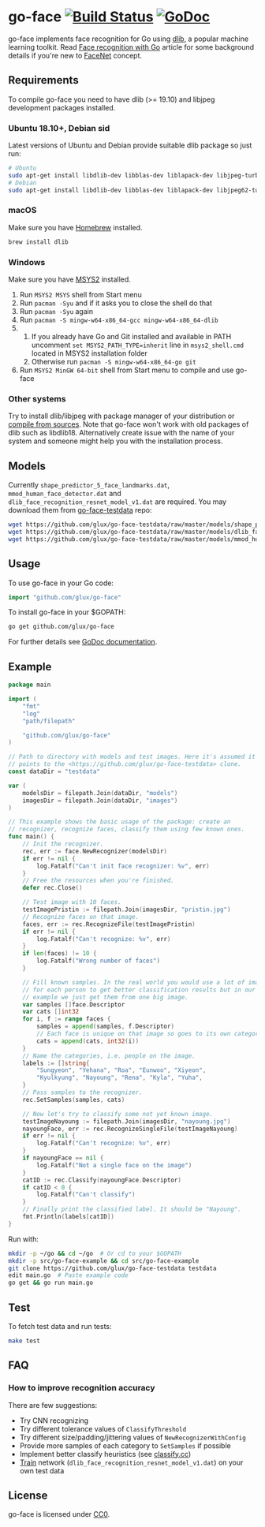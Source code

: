 # go-face [![Build Status](https://travis-ci.org/glux/go-face.svg?branch=master)](https://travis-ci.org/glux/go-face) [![GoDoc](https://godoc.org/github.com/glux/go-face?status.svg)](https://godoc.org/github.com/glux/go-face)

go-face implements face recognition for Go using [dlib](http://dlib.net), a
popular machine learning toolkit. Read
[Face recognition with Go](https://hackernoon.com/face-recognition-with-go-676a555b8a7e)
article for some background details if you're new to
[FaceNet](https://arxiv.org/abs/1503.03832) concept.

## Requirements

To compile go-face you need to have dlib (>= 19.10) and libjpeg development
packages installed.

### Ubuntu 18.10+, Debian sid

Latest versions of Ubuntu and Debian provide suitable dlib package so just run:

```bash
# Ubuntu
sudo apt-get install libdlib-dev libblas-dev liblapack-dev libjpeg-turbo8-dev
# Debian
sudo apt-get install libdlib-dev libblas-dev liblapack-dev libjpeg62-turbo-dev
```

### macOS

Make sure you have [Homebrew](https://brew.sh) installed.

```bash
brew install dlib
```

### Windows

Make sure you have [MSYS2](https://www.msys2.org) installed.

1. Run `MSYS2 MSYS` shell from Start menu
2. Run `pacman -Syu` and if it asks you to close the shell do that
3. Run `pacman -Syu` again
4. Run `pacman -S mingw-w64-x86_64-gcc mingw-w64-x86_64-dlib`
5.
   1. If you already have Go and Git installed and available in PATH uncomment
      `set MSYS2_PATH_TYPE=inherit` line in `msys2_shell.cmd` located in MSYS2
      installation folder
   2. Otherwise run `pacman -S mingw-w64-x86_64-go git`
6. Run `MSYS2 MinGW 64-bit` shell from Start menu to compile and use go-face

### Other systems

Try to install dlib/libjpeg with package manager of your distribution or
[compile from sources](http://dlib.net/compile.html). Note that go-face won't
work with old packages of dlib such as libdlib18. Alternatively create issue
with the name of your system and someone might help you with the installation
process.

## Models

Currently `shape_predictor_5_face_landmarks.dat`, `mmod_human_face_detector.dat` and
`dlib_face_recognition_resnet_model_v1.dat` are required. You may download them
from [go-face-testdata](https://github.com/glux/go-face-testdata) repo:

```bash
wget https://github.com/glux/go-face-testdata/raw/master/models/shape_predictor_5_face_landmarks.dat
wget https://github.com/glux/go-face-testdata/raw/master/models/dlib_face_recognition_resnet_model_v1.dat
wget https://github.com/glux/go-face-testdata/raw/master/models/mmod_human_face_detector.dat
```

## Usage

To use go-face in your Go code:

```go
import "github.com/glux/go-face"
```

To install go-face in your $GOPATH:

```bash
go get github.com/glux/go-face
```

For further details see [GoDoc documentation](https://godoc.org/github.com/glux/go-face).

## Example

```go
package main

import (
	"fmt"
	"log"
	"path/filepath"

	"github.com/glux/go-face"
)

// Path to directory with models and test images. Here it's assumed it
// points to the <https://github.com/glux/go-face-testdata> clone.
const dataDir = "testdata"

var (
	modelsDir = filepath.Join(dataDir, "models")
	imagesDir = filepath.Join(dataDir, "images")
)

// This example shows the basic usage of the package: create an
// recognizer, recognize faces, classify them using few known ones.
func main() {
	// Init the recognizer.
	rec, err := face.NewRecognizer(modelsDir)
	if err != nil {
		log.Fatalf("Can't init face recognizer: %v", err)
	}
	// Free the resources when you're finished.
	defer rec.Close()

	// Test image with 10 faces.
	testImagePristin := filepath.Join(imagesDir, "pristin.jpg")
	// Recognize faces on that image.
	faces, err := rec.RecognizeFile(testImagePristin)
	if err != nil {
		log.Fatalf("Can't recognize: %v", err)
	}
	if len(faces) != 10 {
		log.Fatalf("Wrong number of faces")
	}

	// Fill known samples. In the real world you would use a lot of images
	// for each person to get better classification results but in our
	// example we just get them from one big image.
	var samples []face.Descriptor
	var cats []int32
	for i, f := range faces {
		samples = append(samples, f.Descriptor)
		// Each face is unique on that image so goes to its own category.
		cats = append(cats, int32(i))
	}
	// Name the categories, i.e. people on the image.
	labels := []string{
		"Sungyeon", "Yehana", "Roa", "Eunwoo", "Xiyeon",
		"Kyulkyung", "Nayoung", "Rena", "Kyla", "Yuha",
	}
	// Pass samples to the recognizer.
	rec.SetSamples(samples, cats)

	// Now let's try to classify some not yet known image.
	testImageNayoung := filepath.Join(imagesDir, "nayoung.jpg")
	nayoungFace, err := rec.RecognizeSingleFile(testImageNayoung)
	if err != nil {
		log.Fatalf("Can't recognize: %v", err)
	}
	if nayoungFace == nil {
		log.Fatalf("Not a single face on the image")
	}
	catID := rec.Classify(nayoungFace.Descriptor)
	if catID < 0 {
		log.Fatalf("Can't classify")
	}
	// Finally print the classified label. It should be "Nayoung".
	fmt.Println(labels[catID])
}
```

Run with:

```bash
mkdir -p ~/go && cd ~/go  # Or cd to your $GOPATH
mkdir -p src/go-face-example && cd src/go-face-example
git clone https://github.com/glux/go-face-testdata testdata
edit main.go  # Paste example code
go get && go run main.go
```

## Test

To fetch test data and run tests:

```bash
make test
```

## FAQ

### How to improve recognition accuracy

There are few suggestions:

* Try CNN recognizing
* Try different tolerance values of `ClassifyThreshold`
* Try different size/padding/jittering values of `NewRecognizerWithConfig`
* Provide more samples of each category to `SetSamples` if possible
* Implement better classify heuristics (see [classify.cc](classify.cc))
* [Train](https://blog.dlib.net/2017/02/high-quality-face-recognition-with-deep.html) network (`dlib_face_recognition_resnet_model_v1.dat`) on your own test data

## License

go-face is licensed under [CC0](COPYING).
